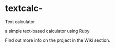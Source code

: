 # textcalc-
Text calculator

a simple text-based calculator using Ruby

Find out more info on the project in the Wiki section.
